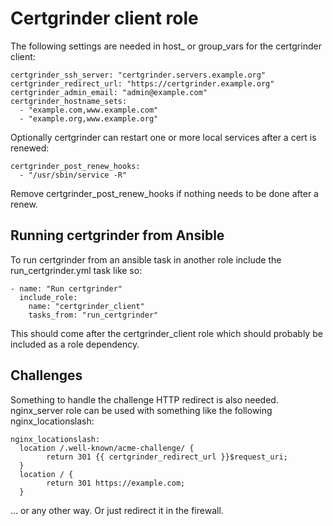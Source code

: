 Certgrinder client role
========================

The following settings are needed in host_ or group_vars for the certgrinder client:

    certgrinder_ssh_server: "certgrinder.servers.example.org"
    certgrinder_redirect_url: "https://certgrinder.example.org"
    certgrinder_admin_email: "admin@example.com"
    certgrinder_hostname_sets:
      - "example.com,www.example.com"
      - "example.org,www.example.org"

Optionally certgrinder can restart one or more local services after a cert is renewed:

    certgrinder_post_renew_hooks:
      - "/usr/sbin/service -R"

Remove certgrinder_post_renew_hooks if nothing needs to be done after a renew.


Running certgrinder from Ansible
---------------------------------
To run certgrinder from an ansible task in another role include the run_certgrinder.yml task like so:

    - name: "Run certgrinder"
      include_role:
        name: "certgrinder_client"
        tasks_from: "run_certgrinder"

This should come after the certgrinder_client role which should probably be included as a role dependency.


Challenges
-----------
Something to handle the challenge HTTP redirect is also needed. nginx_server role can be used with something like the following nginx_locationslash:

    nginx_locationslash:
      location /.well-known/acme-challenge/ {
            return 301 {{ certgrinder_redirect_url }}$request_uri;
      }
      location / {
            return 301 https://example.com;
      }

... or any other way. Or just redirect it in the firewall.

